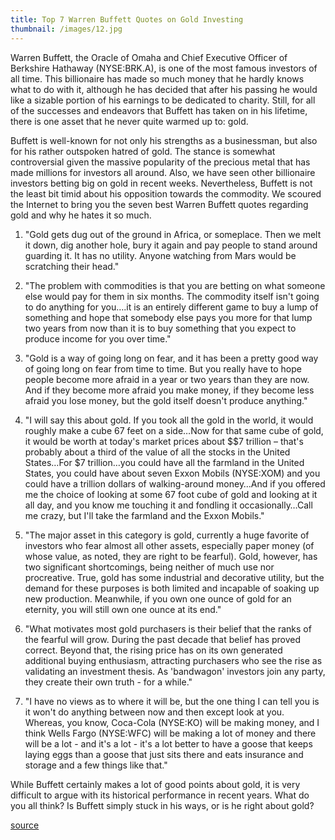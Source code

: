 ```yaml
---
title: Top 7 Warren Buffett Quotes on Gold Investing
thumbnail: /images/12.jpg
---
```


Warren Buffett, the Oracle of Omaha and Chief Executive Officer of Berkshire Hathaway (NYSE:BRK.A), is one of the most famous investors of all time. This billionaire has made so much money that he hardly knows what to do with it, although he has decided that after his passing he would like a sizable portion of his earnings to be dedicated to charity. Still, for all of the successes and endeavors that Buffett has taken on in his lifetime, there is one asset that he never quite warmed up to: gold.

Buffett is well-known for not only his strengths as a businessman, but also for his rather outspoken hatred of gold. The stance is somewhat controversial given the massive popularity of the precious metal that has made millions for investors all around. Also, we have seen other billionaire investors betting big on gold in recent weeks. Nevertheless, Buffett is not the least bit timid about his opposition towards the commodity. We scoured the Internet to bring you the seven best Warren Buffett quotes regarding gold and why he hates it so much.

1. "Gold gets dug out of the ground in Africa, or someplace. Then we melt it down, dig another hole, bury it again and pay people to stand around guarding it. It has no utility. Anyone watching from Mars would be scratching their head."

2. "The problem with commodities is that you are betting on what someone else would pay for them in six months. The commodity itself isn't going to do anything for you….it is an entirely different game to buy a lump of something and hope that somebody else pays you more for that lump two years from now than it is to buy something that you expect to produce income for you over time."

3. "Gold is a way of going long on fear, and it has been a pretty good way of going long on fear from time to time. But you really have to hope people become more afraid in a year or two years than they are now. And if they become more afraid you make money, if they become less afraid you lose money, but the gold itself doesn't produce anything."

4. "I will say this about gold. If you took all the gold in the world, it would roughly make a cube 67 feet on a side…Now for that same cube of gold, it would be worth at today's market prices about $$7 trillion – that's probably about a third of the value of all the stocks in the United States…For $7 trillion…you could have all the farmland in the United States, you could have about seven Exxon Mobils (NYSE:XOM) and you could have a trillion dollars of walking-around money…And if you offered me the choice of looking at some 67 foot cube of gold and looking at it all day, and you know me touching it and fondling it occasionally…Call me crazy, but I'll take the farmland and the Exxon Mobils."

5. "The major asset in this category is gold, currently a huge favorite of investors who fear almost all other assets, especially paper money (of whose value, as noted, they are right to be fearful). Gold, however, has two significant shortcomings, being neither of much use nor procreative. True, gold has some industrial and decorative utility, but the demand for these purposes is both limited and incapable of soaking up new production. Meanwhile, if you own one ounce of gold for an eternity, you will still own one ounce at its end."

6. "What motivates most gold purchasers is their belief that the ranks of the fearful will grow. During the past decade that belief has proved correct. Beyond that, the rising price has on its own generated additional buying enthusiasm, attracting purchasers who see the rise as validating an investment thesis. As 'bandwagon' investors join any party, they create their own truth - for a while."

7. "I have no views as to where it will be, but the one thing I can tell you is it won't do anything between now and then except look at you. Whereas, you know, Coca-Cola (NYSE:KO) will be making money, and I think Wells Fargo (NYSE:WFC) will be making a lot of money and there will be a lot - and it's a lot - it's a lot better to have a goose that keeps laying eggs than a goose that just sits there and eats insurance and storage and a few things like that."

While Buffett certainly makes a lot of good points about gold, it is very difficult to argue with its historical performance in recent years. What do you all think? Is Buffett simply stuck in his ways, or is he right about gold?

[source](http://www.minyanville.com/trading-and-investing/commodities/articles/Warren-Buffett-brka-gold-investing-investing/10/3/2012/id/44617)
